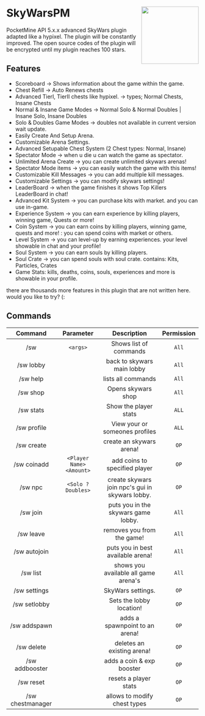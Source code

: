 <h1>SkyWarsPM<img src="https://cdn.discordapp.com/attachments/986639429605138442/995799356085125121/SkyWarsPM.jpg" height="150" width="150" align="right"></img></h1>

PocketMine API 5.x.x advanced SkyWars plugin adapted like a hypixel.
The plugin will be constantly improved. The open source codes of the plugin will be encrypted until my plugin reaches 100 stars.

## Features
- Scoreboard -> Shows information about the game within the game.
- Chest Refill -> Auto Renews chests
- Advanced TierI, TierII chests like hypixel. -> types; Normal Chests, Insane Chests
- Normal & Insane Game Modes -> Normal Solo & Normal Doubles | Insane Solo, Insane Doubles
- Solo & Doubles Game Modes -> doubles not available in current version wait update.
- Easily Create And Setup Arena.
- Customizable Arena Settings.
- Advanced Setupable Chest System (2 Chest types: Normal, Insane)
- Spectator Mode -> when u die u can watch the game as spectator.
- Unlimited Arena Create -> you can create unlimited skywars arenas!
- Spectator Mode items -> you can easily watch the game with this items!
- Customizable Kill Messages -> you can add multiple kill messages.
- Customizable Settings -> you can modify skywars settings!
- LeaderBoard -> when the game finishes it shows Top Killers LeaderBoard in chat!
- Advanced Kit System -> you can purchase kits with market. and you can use in-game.
- Experience System -> you can earn experience by killing players, winning game, Quests or more!
- Coin System -> you can earn coins by killing players, winning game, quests and more! : you can spend coins with market or others.
- Level System -> you can level-up by earning experiences. your level showable in chat and your profile!
- Soul System -> you can earn souls by killing players.
- Soul Crate -> you can spend souls with soul crate. contains: Kits, Particles, Crates
- Game Stats: kills, deaths, coins, souls, experiences and more is showable in your profile. 

there are thousands more features in this plugin that are not written here. would you like to try?
(:
## Commands

| Command | Parameter | Description | Permission |
| :-----: | :-------: | :---------: | :-------: |
| /sw |`<args>` | Shows list of commands | `All` |
| /sw lobby | | back to skywars main lobby | `All` |
| /sw help | | lists all commands | `All` |
| /sw shop | | Opens skywars shop | `All` |
| /sw stats | | Show the player stats | `ALL`|
| /sw profile | | View your or someones profiles | `ALL` |
| /sw create | | create an skywars arena! | `OP` |
| /sw coinadd | `<Player Name> <Amount>` | add coins to specified player | `OP` |
| /sw npc | `<Solo ? Doubles>` | create skywars join npc's gui in skywars lobby. | `OP` |
| /sw join | | puts you in the skywars game lobby. | `All` |
| /sw leave | | removes you from the game! | `All` |
| /sw autojoin | | puts you in best available arena! | `All` |
| /sw list | | shows you available all game arena's | `All` |
| /sw settings | | SkyWars settings. | `OP` |
| /sw setlobby | | Sets the lobby location! | `OP` |
| /sw addspawn | | adds a spawnpoint to an arena! | `OP` |
| /sw delete | | deletes an existing arena! | `OP` |
| /sw addbooster | | adds a coin & exp booster | `OP` |
| /sw reset | | resets a player stats | `OP` |
| /sw chestmanager | | allows to modify chest types | `OP` |

